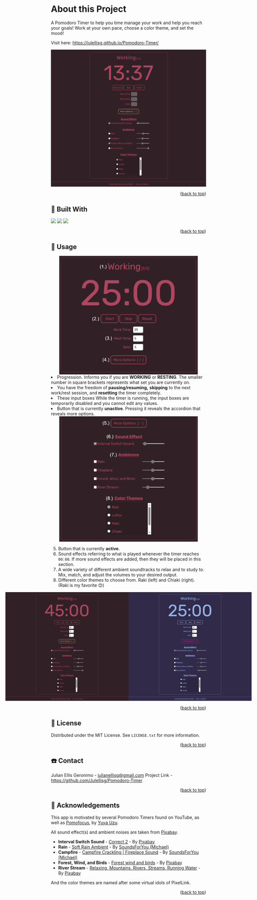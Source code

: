 <a name="readme-top"></a>
# About this Project
A Pomodoro Timer to help you time manage your work and help you reach your goals! Work at your own pace, choose a color theme, and set the mood!

Visit here: https://julellisg.github.io/Pomodoro-Timer/

<div style="display: flex; justify-content: center; align-items: center;">
    <img src="src/1.png" alt="First Image" width="600"/>
</div>
<p align="right">(<a href="#readme-top">back to top</a>)</p>

## :hammer: Built With
<div>
    <img src="https://img.shields.io/badge/HTML5-E34F26?style=for-the-badge&logo=html5&logoColor=white">
    <img src="https://img.shields.io/badge/css3-%231572B6.svg?style=for-the-badge&logo=css3&logoColor=white">
    <img src="https://img.shields.io/badge/JavaScript-323330?style=for-the-badge&logo=javascript&logoColor=F7DF1E">
</div>
<p align="right">(<a href="#readme-top">back to top</a>)</p>

## :rocket: Usage
<di style="display: flex; justify-content: center; align-items: center;">
    <img src="src/2.png" alt="Second Image" width="450"/>
</di

1. Progression. Informs you if you are **WORKING** or **RESTING**. The smaller number in square brackets represents what set you are currently on. 
2. You have the freedom of **pausing/resuming,** **skipping** to the next work/rest session, and **resetting** the timer completely. 
3. These input boxes While the timer is running, the input boxes are temporarily disabled and you cannot edit any values.
4. Button that is currently **unactive**. Pressing it reveals the accordion that reveals more options.

<div style="display: flex; justify-content: center; align-items: center;">
    <img src="src/3.png" alt="Third Image" width="450"/>
</div>

5. Button that is currently **active**.
6. Sound effects referring to what is played whenever the timer reaches `00:00`. If more sound effects are added, then they will be placed in this section. 
7. A wide variety of different ambient soundtracks to relax and to study to. Mix, match, and adjust the volumes to your desired output.
8. Different color themes to choose from. Raki (left) and Chiaki (right).
(Raki is my favorite :blush:)

<div style="display: flex; justify-content: center; align-items: center;">
    <img src="src/4.png" alt="Fourth Image" width="400"/>
    <img src="src/5.png" alt="Fifth Image" width="400"/>
</div>
<p align="right">(<a href="#readme-top">back to top</a>)</p>

## :pencil: License
Distributed under the MIT License. See `LICENSE.txt` for more information.
<p align="right">(<a href="#readme-top">back to top</a>)</p>

## :phone: Contact
Julian Ellis Geronimo - julianellisg@gmail.com
Project Link - https://github.com/Julellisg/Pomodoro-Timer
<p align="right">(<a href="#readme-top">back to top</a>)</p>

## :book: Acknowledgements
This app is motivated by several Pomodoro Timers found on YouTube, as well as [Pomofocus](https://pomofocus.io/), by [Yuya Uzu](https://github.com/uzura89).

All sound effect(s) and ambient noises are taken from [Pixabay](https://pixabay.com/).
- **Interval Switch Sound** - [Correct 2](https://pixabay.com/users/pixabay-1/) - By [Pixabay](https://pixabay.com/users/pixabay-1/)
- **Rain**  - [Soft Rain Ambient](https://pixabay.com/sound-effects/soft-rain-ambient-111154/) - By [SoundsForYou (Michael)](https://pixabay.com/users/soundsforyou-4861230/)
- **Campfire** - [Campfire Crackling | Fireplace Sound](https://pixabay.com/sound-effects/campfire-crackling-fireplace-sound-119594/) - By [SoundsForYou (Michael)](https://pixabay.com/users/soundsforyou-4861230/)
- **Forest, Wind, and Birds** - [Forest wind and birds](https://pixabay.com/sound-effects/forest-wind-and-birds-6881/) - By [Pixabay](https://pixabay.com/users/pixabay-1/)
- **River Stream** - [Relaxing, Mountains, Rivers, Streams, Running Water](https://pixabay.com/sound-effects/relaxing-mountains-rivers-streams-running-water-18178/) - By [Pixabay](https://pixabay.com/users/pixabay-1/)

And the color themes are named after some virtual idols of PixelLink.
<p align="right">(<a href="#readme-top">back to top</a>)</p>